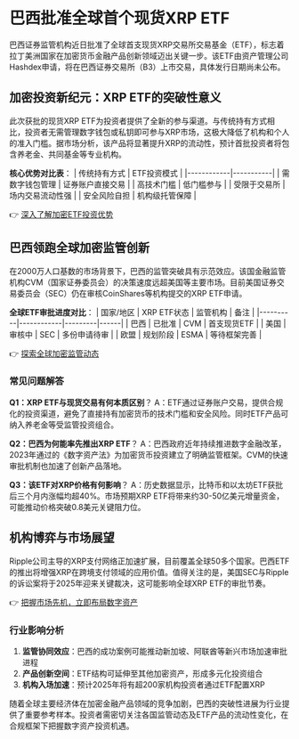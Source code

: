 # 巴西批准全球首个现货XRP ETF

巴西证券监管机构近日批准了全球首支现货XRP交易所交易基金（ETF），标志着拉丁美洲国家在加密货币金融产品创新领域迈出关键一步。该ETF由资产管理公司Hashdex申请，将在巴西证券交易所（B3）上市交易，具体发行日期尚未公布。

## 加密投资新纪元：XRP ETF的突破性意义

此次获批的现货XRP ETF为投资者提供了全新的参与渠道。与传统持有方式相比，投资者无需管理数字钱包或私钥即可参与XRP市场，这极大降低了机构和个人的准入门槛。据市场分析，该产品将显著提升XRP的流动性，预计首批投资者将包含养老金、共同基金等专业机构。

**核心优势对比表**：
| 传统持有方式 | ETF投资模式 |
|------------|-----------|
| 需数字钱包管理 | 证券账户直接交易 |
| 高技术门槛 | 低门槛参与 |
| 受限于交易所 | 场内交易流动性强 |
| 安全风险自担 | 机构级托管保障 |

👉 [深入了解加密ETF投资优势](https://bit.ly/okx_welcome)

## 巴西领跑全球加密监管创新

在2000万人口基数的市场背景下，巴西的监管突破具有示范效应。该国金融监管机构CVM（国家证券委员会）的决策速度远超美国等主要市场。目前美国证券交易委员会（SEC）仍在审核CoinShares等机构提交的XRP ETF申请。

**全球ETF审批进度对比**：
| 国家/地区 | XRP ETF状态 | 监管机构 | 备注 |
|----------|------------|---------|------|
| 巴西      | 已批准     | CVM     | 首支现货ETF |
| 美国      | 审核中     | SEC     | 多份申请待审 |
| 欧盟      | 规划阶段   | ESMA    | 等待框架完善 |

👉 [探索全球加密监管动态](https://bit.ly/okx_welcome)

### 常见问题解答

**Q1：XRP ETF与现货交易有何本质区别**？
A：ETF通过证券账户交易，提供合规化的投资渠道，避免了直接持有加密货币的技术门槛和安全风险。同时ETF产品可纳入养老金等受监管投资组合。

**Q2：巴西为何能率先推出XRP ETF**？
A：巴西政府近年持续推进数字金融改革，2023年通过的《数字资产法》为加密货币投资建立了明确监管框架。CVM的快速审批机制也加速了创新产品落地。

**Q3：该ETF对XRP价格有何影响**？
A：历史数据显示，比特币和以太坊ETF获批后三个月内涨幅均超40%。市场预期XRP ETF将带来约30-50亿美元增量资金，可能推动价格突破0.8美元关键阻力位。

## 机构博弈与市场展望

Ripple公司主导的XRP支付网络正加速扩展，目前覆盖全球50多个国家。巴西ETF的推出将增强XRP在跨境支付领域的应用价值。值得关注的是，美国SEC与Ripple的诉讼案将于2025年迎来关键裁决，这可能影响全球XRP ETF的审批节奏。

👉 [把握市场先机，立即布局数字资产](https://bit.ly/okx_welcome)

### 行业影响分析

1. **监管协同效应**：巴西的成功案例可能推动新加坡、阿联酋等新兴市场加速审批进程
2. **产品创新空间**：ETF结构可延伸至其他加密资产，形成多元化投资组合
3. **机构入场加速**：预计2025年将有超200家机构投资者通过ETF配置XRP

随着全球主要经济体在加密金融产品领域的竞争加剧，巴西的突破性进展为行业提供了重要参考样本。投资者需密切关注各国监管动态及ETF产品的流动性变化，在合规框架下把握数字资产投资机遇。